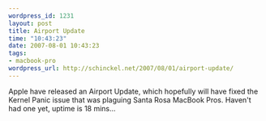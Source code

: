```yaml
--- 
wordpress_id: 1231
layout: post
title: Airport Update
time: "10:43:23"
date: 2007-08-01 10:43:23
tags: 
- macbook-pro
wordpress_url: http://schinckel.net/2007/08/01/airport-update/
---
```

Apple have released an Airport Update, which hopefully will have fixed the Kernel Panic issue that was plaguing Santa Rosa MacBook Pros. Haven't had one yet, uptime is 18 mins... 
